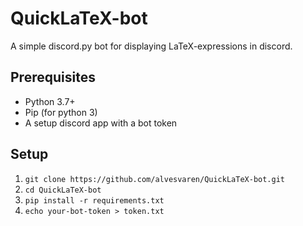 # QuickLaTeX-bot

A simple discord.py bot for displaying LaTeX-expressions in discord.

## Prerequisites

- Python 3.7+
- Pip (for python 3)
- A setup discord app with a bot token

## Setup

1. `git clone https://github.com/alvesvaren/QuickLaTeX-bot.git`
2. `cd QuickLaTeX-bot`
3. `pip install -r requirements.txt`
4. `echo your-bot-token > token.txt`
